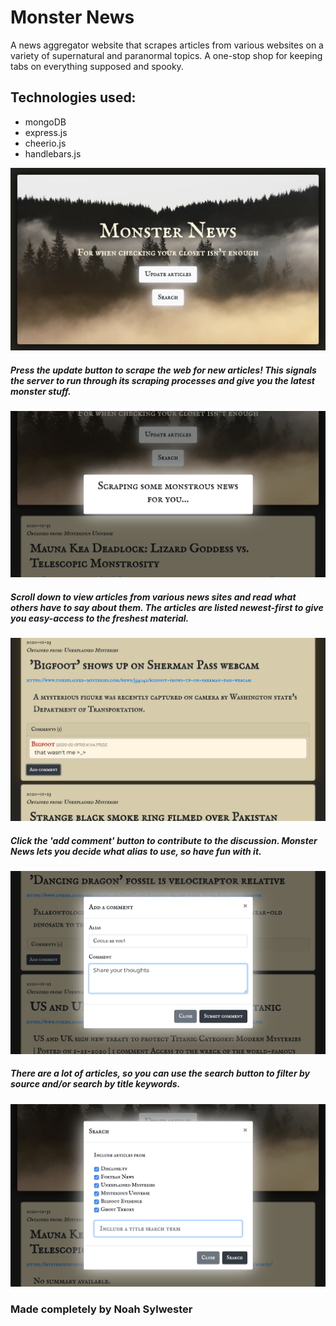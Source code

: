 # Monster News
A news aggregator website that scrapes articles from various websites on a variety of supernatural and paranormal topics. A one-stop shop for keeping tabs on everything supposed and spooky.

## Technologies used:
- mongoDB
- express.js
- cheerio.js
- handlebars.js

![splash](./screenshots/monsterNewsScreen1.png)


##### Press the update button to scrape the web for new articles! This signals the server to run through its scraping processes and give you the latest monster stuff.

![update](./screenshots/monsterNewsScreen5.png)

##### Scroll down to view articles from various news sites and read what others have to say about them. The articles are listed newest-first to give you easy-access to the freshest material.

![articles](./screenshots/monsterNewsScreen2.png)

##### Click the 'add comment' button to contribute to the discussion. Monster News lets you decide what alias to use, so have fun with it.

![comment](./screenshots/monsterNewsScreen3.png)

##### There are a lot of articles, so you can use the search button to filter by source and/or search by title keywords.

![search](./screenshots/monsterNewsScreen4.png)

### Made completely by Noah Sylwester